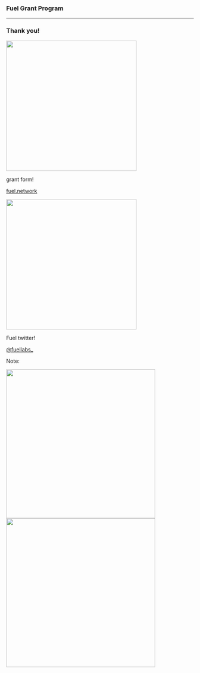 
### Fuel Grant Program

---

### Thank you!

<div class="container">

<div class="col">
<img src="./images/grant_form_qr_code.png" height=350px />

grant form!

[fuel.network](https://fuel.network/)
</div>

<div class="col">
<img src="./images/twitter_qr_code.png" height=350px />

Fuel twitter!

[@fuellabs\_](https://twitter.com/fuellabs_)
</div>

</div>

Note:

<div class="container">

<div class="col">
<img src="./images/contributors_1.png" width=400px />
</div>

<div class="col">
<img src="./images/contributors_2.png" width=400px />
</div>

</div>
